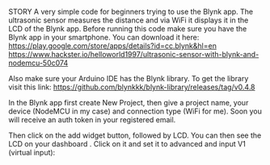 STORY
A very simple code for beginners trying to use the Blynk app. The ultrasonic sensor measures the distance and via WiFi it displays it in the LCD of the Blynk app. Before running this code make sure you have the Blynk app in your smartphone. You can download it here: https://play.google.com/store/apps/details?id=cc.blynk&hl=en
https://www.hackster.io/helloworld1997/ultrasonic-sensor-with-blynk-and-nodemcu-50c074

Also make sure your Arduino IDE has the Blynk library. To get the library visit this link: https://github.com/blynkkk/blynk-library/releases/tag/v0.4.8

In the Blynk app first create New Project, then give a project name, your device (NodeMCU in my case) and connection type (WiFi for me). Soon you will receive an auth token in your registered email.

Then click on the add widget button, followed by LCD. You can then see the LCD on your dashboard . Click on it and set it to advanced and input V1 (virtual input):

